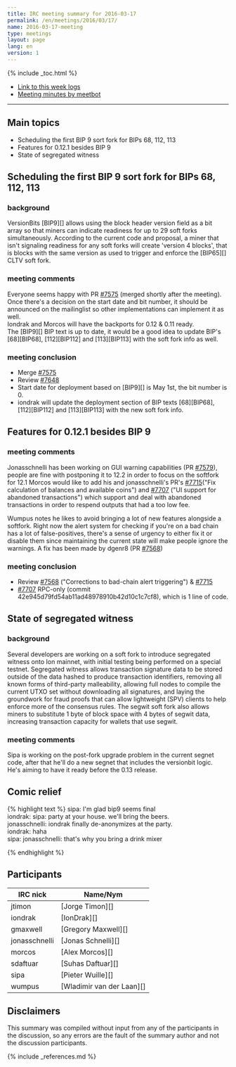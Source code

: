 ```yaml
---
title: IRC meeting summary for 2016-03-17
permalink: /en/meetings/2016/03/17/
name: 2016-03-17-meeting
type: meetings
layout: page
lang: en
version: 1
---
```

{% include _toc.html %}

- [Link to this week logs](http://ionstats.com/irc/ion-core-dev/logs/2016/03/17#l1458241237.0)
- [Meeting minutes by meetbot](http://www.erisian.com.au/meetbot/ion-core-dev/2016/ion-core-dev.2016-03-17-19.00.html)

---

## Main topics

- Scheduling the first BIP 9 sort fork for BIPs 68, 112, 113  
- Features for 0.12.1 besides BIP 9  
- State of segregated witness 

## Scheduling the first BIP 9 sort fork for BIPs 68, 112, 113

### background

VersionBits [BIP9][] allows using the block header version field as a bit array so that miners can indicate readiness for up to 29
soft forks simultaneously. According to the current code and proposal, a miner that isn't signaling readiness for any soft forks will create 'version 4 blocks', that is blocks with the same version as used to trigger and enforce the [BIP65][] CLTV soft fork.

### meeting comments

Everyone seems happy with PR [#7575][] (merged shortly after the meeting).  
Once there's a decision on the start date and bit number, it should be announced on the mailinglist so other implementations can implement it as well.  
Iondrak and Morcos will have the backports for 0.12 & 0.11 ready.   
The [BIP9][] BIP text is up to date, it would be a good idea to update BIP's [68][BIP68], [112][BIP112] and [113][BIP113] with the soft fork info as well.


### meeting conclusion

- Merge [#7575][]
- Review [#7648][]
- Start date for deployment based on [BIP9][] is May 1st, the bit number is 0. 
- iondrak will update the deployment section of BIP texts [68][BIP68], [112][BIP112] and [113][BIP113] with the new soft fork info.

## Features for 0.12.1 besides BIP 9

### meeting comments

Jonasschnelli has been working on GUI warning capabilities (PR [#7579][]), people are fine with postponing it to 12.2 in order to focus on the softfork for 12.1 Morcos would like to add his and jonasschnelli's PR's [#7715][]("Fix calculation of balances and available coins") and [#7707][] ("UI support for abandoned transactions") which support and deal with abandoned transactions in order to respend outputs that had a too low fee.  

Wumpus notes he likes to avoid bringing a lot of new features alongside a softfork. Right now the alert system for checking if you're on a bad chain has a lot of false-positives, there's a sense of urgency to either fix it or disable them since maintaining the current state will make people ignore the warnings. 
A fix has been made by dgenr8 (PR [#7568][])

### meeting conclusion

- Review [#7568][] ("Corrections to bad-chain alert triggering") & [#7715][]  
- [#7707][] RPC-only (commit 42e945d79fd54ab11ad48978910b42d10c1c7cf8), which is 1 line of code.

## State of segregated witness 

### background

Several developers are working on a soft fork to introduce segregated witness onto Ion mainnet, with initial testing being performed on a special testnet. Segregated witness allows transaction signature data to be stored outside of the data hashed to produce transaction identifiers, removing all known forms of third-party malleability, allowing full nodes to compile the current UTXO set without downloading all signatures, and laying the groundwork for fraud proofs that can allow lightweight (SPV) clients to help enforce more of the consensus rules. The segwit soft fork also allows miners to substitute 1 byte of block space with 4 bytes of segwit data, increasing transaction capacity for wallets that use segwit.

### meeting comments

Sipa is working on the post-fork upgrade problem in the current segnet code, after that he'll do a new segnet that includes the versionbit logic.   
He's aiming to have it ready before the 0.13 release.


## Comic relief

{% highlight text %}
sipa:       I'm glad bip9 seems final  
iondrak:    sipa: party at your house. we'll bring the beers.  
jonasschnelli:    iondrak finally de-anonymizes at the party.  
iondrak:    haha  
sipa:       jonasschnelli: that's why you bring a drink mixer

{% endhighlight %}

## Participants

| IRC nick      | Name/Nym                  |
|---------------|---------------------------|
| jtimon        | [Jorge Timon][]           |
| iondrak       | [IonDrak][]               |
| gmaxwell      | [Gregory Maxwell][]       |
| jonasschnelli | [Jonas Schnelli][]        |
| morcos        | [Alex Morcos][]           |
| sdaftuar      | [Suhas Daftuar][]         |
| sipa          | [Pieter Wuille][]         |
| wumpus        | [Wladimir van der Laan][] |

## Disclaimers

This summary was compiled without input from any of the participants in the discussion, so any errors are the fault of the summary author and not the discussion participants.

[#7575]: https://github.com/ion/ion/pull/7575
[#7648]: https://github.com/ion/ion/pull/7648
[#7579]: https://github.com/ion/ion/pull/7579
[#7715]: https://github.com/ion/ion/pull/7715
[#7707]: https://github.com/ion/ion/pull/7707
[#7568]: https://github.com/ion/ion/pull/7568

{% include _references.md %}
